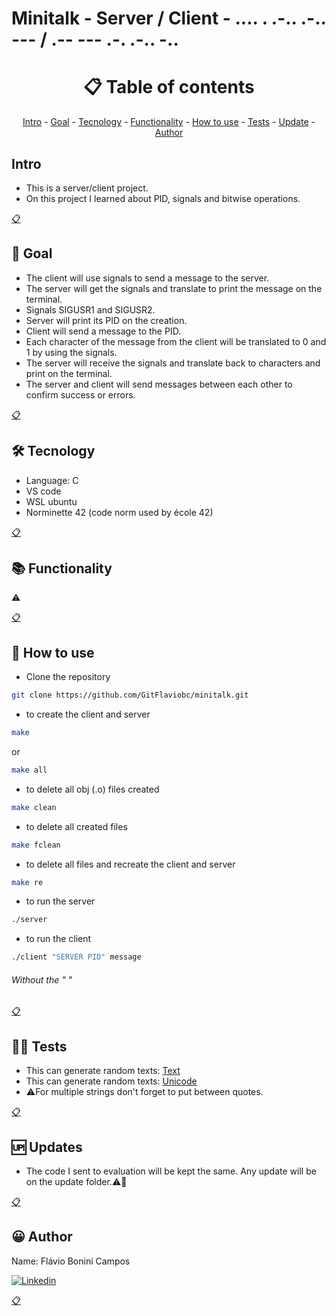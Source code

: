 # Minitalk - Server / Client - .... . .-.. .-.. --- / .-- --- .-. .-.. -..

<h1 name ="content" align = "center">📋 Table of contents</h1>
<p align = "center">
  <a href = "#intro">Intro</a> -
  <a href = "#goal">Goal</a> -
  <a href = "#tec">Tecnology</a> -
  <a href = "#function">Functionality</a> -
  <a href = "#how">How to use</a> -
  <a href = "#test">Tests</a> -
  <a href = "#update">Update</a> -
  <a href = "#author">Author</a>
</p>

<a name="intro"/> <h2> Intro </h2> </a>
- This is a server/client project.
- On this project I learned about PID, signals and bitwise operations.
<p></p>
<a href = "#content">📋</a>

<a name="goal"/> <h2> 🎯 Goal </h2> </a>
- The client will use signals to send a message to the server.
- The server will get the signals and translate to print the message on the terminal.
- Signals SIGUSR1 and SIGUSR2.
- Server will print its PID on the creation.
- Client will send a message to the PID.
- Each character of the message from the client will be translated to 0 and 1 by using the signals.
- The server will receive the signals and translate back to characters and print on the terminal.
- The server and client will send messages between each other to confirm success or errors.
<p></p>
<a href = "#content">📋</a>

<a name="tec"/> <h2> 🛠️ Tecnology </h2> </a>
- Language: C
- VS code
- WSL ubuntu
- Norminette 42 (code norm used by école 42)
<p></p>
<a href = "#content">📋</a>

<a name="function"/> <h2> 📚 Functionality </h2> </a>

⚠️

<p></p>
<a href = "#content">📋</a>

<a name="how"/> <h2> 📖 How to use </h2> </a>

- Clone the repository
```bash
git clone https://github.com/GitFlaviobc/minitalk.git
```
- to create the client and server
```bash
make
```
or
```bash
make all
```
- to delete all obj (.o) files created
```bash
make clean
```
 - to delete all created files
```bash
make fclean
```
 - to delete all files and recreate the client and server
```bash
make re
```
- to run the server
```bash
./server
```
- to run the client
```bash
./client "SERVER PID" message
```
###### Without the " "
<p></p>
<a href = "#content">📋</a>

<a name="test"/> <h2> 👨‍💻 Tests </h2> </a>
- This can generate random texts: [Text](http://www.dummytextgenerator.com/#jump)
- This can generate random texts: [Unicode](https://texteditor.com/)
- ⚠️For multiple strings don't forget to put between quotes.
<p></p>
<a href = "#content">📋</a>

<a name="update"/> <h2> 🆙 Updates </h2> </a>
- The code I sent to evaluation will be kept the same. Any update will be on the update folder.⚠️🚧
<p></p>
<a href = "#content">📋</a>

<a name="author"/> <h2> 😀 Author </h2> </a>
Name: Flávio Bonini Campos
<p></p>

[![Linkedin](https://img.shields.io/badge/LinkedIn-0077B5?style=for-the-badge&logo=linkedin&logoColor=white)](https://www.linkedin.com/in/flaviobc88/)
<p></p>
<a href = "#content">📋</a>
<p></p>
